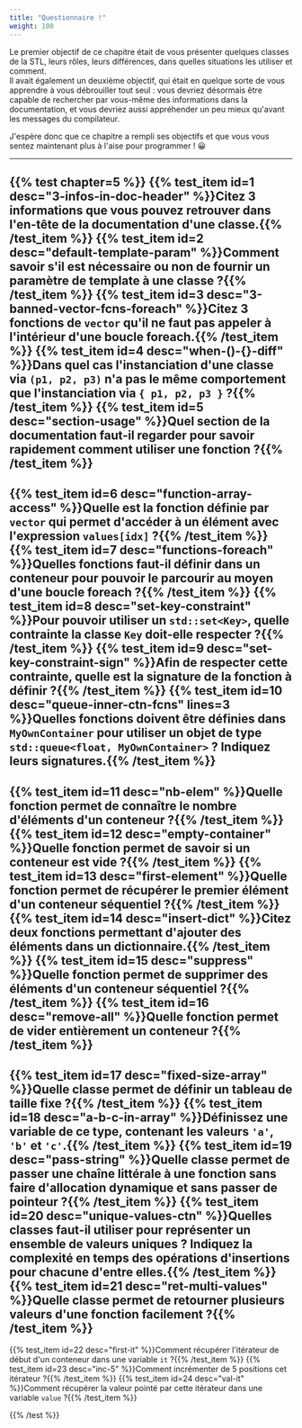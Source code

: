 ```yaml
---
title: "Questionnaire !"
weight: 100
---
```


Le premier objectif de ce chapitre était de vous présenter quelques classes de la STL, leurs rôles, leurs différences, dans quelles situations les utiliser et comment.\
Il avait également un deuxième objectif, qui était en quelque sorte de vous apprendre à vous débrouiller tout seul : vous devriez désormais être capable de rechercher par vous-même des informations dans la documentation, et vous devriez aussi appréhender un peu mieux qu'avant les messages du compilateur.

J'espère donc que ce chapitre a rempli ses objectifs et que vous vous sentez maintenant plus à l'aise pour programmer !​ 😀​

---

{{% test chapter=5 %}}
{{% test_item id=1 desc="3-infos-in-doc-header" %}}Citez 3 informations que vous pouvez retrouver dans l'en-tête de la documentation d'une classe.{{% /test_item %}}
{{% test_item id=2 desc="default-template-param" %}}Comment savoir s'il est nécessaire ou non de fournir un paramètre de template à une classe ?{{% /test_item %}}
{{% test_item id=3 desc="3-banned-vector-fcns-foreach" %}}Citez 3 fonctions de `vector` qu'il ne faut pas appeler à l'intérieur d'une boucle foreach.{{% /test_item %}}
{{% test_item id=4 desc="when-()-{}-diff" %}}Dans quel cas l'instanciation d'une classe via `(p1, p2, p3)` n'a pas le même comportement que l'instanciation via `{ p1, p2, p3 }` ?{{% /test_item %}}
{{% test_item id=5 desc="section-usage" %}}Quel section de la documentation faut-il regarder pour savoir rapidement comment utiliser une fonction ?{{% /test_item %}}
---
{{% test_item id=6 desc="function-array-access" %}}Quelle est la fonction définie par `vector` qui permet d'accéder à un élément avec l'expression `values[idx]` ?{{% /test_item %}}
{{% test_item id=7 desc="functions-foreach" %}}Quelles fonctions faut-il définir dans un conteneur pour pouvoir le parcourir au moyen d'une boucle foreach ?{{% /test_item %}}
{{% test_item id=8 desc="set-key-constraint" %}}Pour pouvoir utiliser un `std::set<Key>`, quelle contrainte la classe `Key` doit-elle respecter ?{{% /test_item %}}
{{% test_item id=9 desc="set-key-constraint-sign" %}}Afin de respecter cette contrainte, quelle est la signature de la fonction à définir ?{{% /test_item %}}
{{% test_item id=10 desc="queue-inner-ctn-fcns" lines=3 %}}Quelles fonctions doivent être définies dans `MyOwnContainer` pour utiliser un objet de type `std::queue<float, MyOwnContainer>` ? Indiquez leurs signatures.{{% /test_item %}}
---
{{% test_item id=11 desc="nb-elem" %}}Quelle fonction permet de connaître le nombre d'éléments d'un conteneur ?{{% /test_item %}}
{{% test_item id=12 desc="empty-container" %}}Quelle fonction permet de savoir si un conteneur est vide ?{{% /test_item %}}
{{% test_item id=13 desc="first-element" %}}Quelle fonction permet de récupérer le premier élément d'un conteneur séquentiel ?{{% /test_item %}}
{{% test_item id=14 desc="insert-dict" %}}Citez deux fonctions permettant d'ajouter des éléments dans un dictionnaire.{{% /test_item %}}
{{% test_item id=15 desc="suppress" %}}Quelle fonction permet de supprimer des éléments d'un conteneur séquentiel ?{{% /test_item %}}
{{% test_item id=16 desc="remove-all" %}}Quelle fonction permet de vider entièrement un conteneur ?{{% /test_item %}}
---
{{% test_item id=17 desc="fixed-size-array" %}}Quelle classe permet de définir un tableau de taille fixe ?{{% /test_item %}}
{{% test_item id=18 desc="a-b-c-in-array" %}}Définissez une variable de ce type, contenant les valeurs `'a'`, `'b'` et `'c'`.{{% /test_item %}}
{{% test_item id=19 desc="pass-string" %}}Quelle classe permet de passer une chaîne littérale à une fonction sans faire d'allocation dynamique et sans passer de pointeur ?{{% /test_item %}}
{{% test_item id=20 desc="unique-values-ctn" %}}Quelles classes faut-il utiliser pour représenter un ensemble de valeurs uniques ? Indiquez la complexité en temps des opérations d'insertions pour chacune d'entre elles.{{% /test_item %}}
{{% test_item id=21 desc="ret-multi-values" %}}Quelle classe permet de retourner plusieurs valeurs d'une fonction facilement ?{{% /test_item %}}
---
{{% test_item id=22 desc="first-it" %}}Comment récupérer l'itérateur de début d'un conteneur dans une variable `it` ?{{% /test_item %}}
{{% test_item id=23 desc="inc-5" %}}Comment incrémenter de 5 positions cet itérateur ?{{% /test_item %}}
{{% test_item id=24 desc="val-it" %}}Comment récupérer la valeur pointé par cette itérateur dans une variable `value` ?{{% /test_item %}}

{{% /test %}}